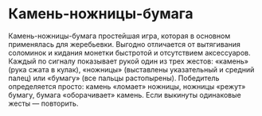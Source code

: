 # Камень-ножницы-бумага

Камень-ножницы-бумага простейшая игра, которая в основном применялась для жеребьевки. Выгодно отличается от вытягивания соломинок и кидания монетки быстротой и отсутствием аксессуаров. Каждый по сигналу показывает рукой один из трех жестов: «камень» (рука сжата в кулак), «ножницы» (выставлены указательный и средний палец) или «бумагу» (все пальцы растопырены). Победитель определяется просто: камень «ломает» ножницы, ножницы «режут» бумагу, бумага «оборачивает» камень. Если выкинуты одинаковые жесты — повторить.
